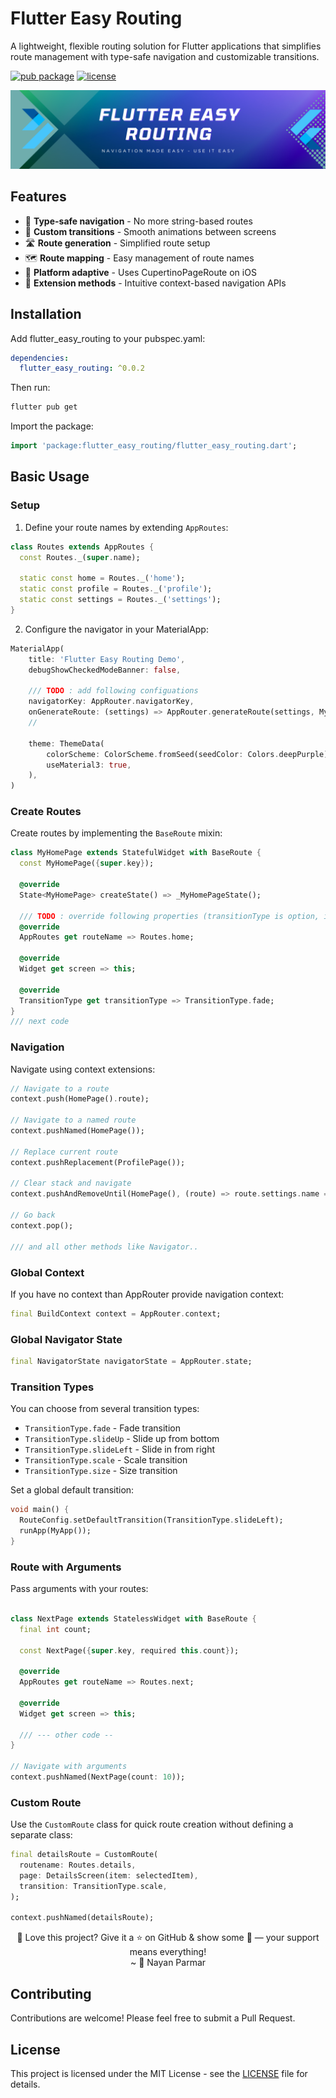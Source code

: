 # Flutter Easy Routing

A lightweight, flexible routing solution for Flutter applications that simplifies route management with type-safe navigation and customizable transitions.

[![pub package](https://img.shields.io/pub/v/flutter_easy_routing.svg)](https://pub.dev/packages/flutter_easy_routing)
[![license](https://img.shields.io/badge/license-MIT-blue.svg)](https://opensource.org/licenses/MIT)

![Flutter Easy Routing](flutter_easy_routing.png)

## Features

- 🧭 **Type-safe navigation** - No more string-based routes
- 🔄 **Custom transitions** - Smooth animations between screens
- 🛣️ **Route generation** - Simplified route setup
- 🗺️ **Route mapping** - Easy management of route names
- 📱 **Platform adaptive** - Uses CupertinoPageRoute on iOS
- 🧩 **Extension methods** - Intuitive context-based navigation APIs

## Installation

Add flutter_easy_routing to your pubspec.yaml:

```yaml
dependencies:
  flutter_easy_routing: ^0.0.2
```

Then run:

```bash
flutter pub get
```

Import the package:

```dart
import 'package:flutter_easy_routing/flutter_easy_routing.dart';
```

## Basic Usage

### Setup

1. Define your route names by extending `AppRoutes`:

```dart
class Routes extends AppRoutes {
  const Routes._(super.name);

  static const home = Routes._('home');
  static const profile = Routes._('profile');
  static const settings = Routes._('settings');
}
```

2. Configure the navigator in your MaterialApp:

```dart
MaterialApp(
    title: 'Flutter Easy Routing Demo',
    debugShowCheckedModeBanner: false,

    /// TODO : add following configuations
    navigatorKey: AppRouter.navigatorKey,
    onGenerateRoute: (settings) => AppRouter.generateRoute(settings, MyHomePage()),
    //

    theme: ThemeData(
        colorScheme: ColorScheme.fromSeed(seedColor: Colors.deepPurple),
        useMaterial3: true,
    ),
)
```

### Create Routes

Create routes by implementing the `BaseRoute` mixin:

```dart
class MyHomePage extends StatefulWidget with BaseRoute {
  const MyHomePage({super.key});

  @override
  State<MyHomePage> createState() => _MyHomePageState();

  /// TODO : override following properties (transitionType is option, if not given than takes default that set on material app)
  @override
  AppRoutes get routeName => Routes.home;

  @override
  Widget get screen => this;

  @override
  TransitionType get transitionType => TransitionType.fade;
}
/// next code
```

### Navigation

Navigate using context extensions:

```dart
// Navigate to a route
context.push(HomePage().route);

// Navigate to a named route
context.pushNamed(HomePage());

// Replace current route
context.pushReplacement(ProfilePage());

// Clear stack and navigate
context.pushAndRemoveUntil(HomePage(), (route) => route.settings.name == Routes.home.path);

// Go back
context.pop();

/// and all other methods like Navigator..
```

### Global Context

If you have no context than AppRouter provide navigation context:

```dart
final BuildContext context = AppRouter.context;
```

### Global Navigator State

```dart
final NavigatorState navigatorState = AppRouter.state;
```

### Transition Types

You can choose from several transition types:

- `TransitionType.fade` - Fade transition
- `TransitionType.slideUp` - Slide up from bottom
- `TransitionType.slideLeft` - Slide in from right
- `TransitionType.scale` - Scale transition
- `TransitionType.size` - Size transition

Set a global default transition:

```dart
void main() {
  RouteConfig.setDefaultTransition(TransitionType.slideLeft);
  runApp(MyApp());
}
```

### Route with Arguments

Pass arguments with your routes:

```dart

class NextPage extends StatelessWidget with BaseRoute {
  final int count;

  const NextPage({super.key, required this.count});

  @override
  AppRoutes get routeName => Routes.next;

  @override
  Widget get screen => this;

  /// --- other code --
}

// Navigate with arguments
context.pushNamed(NextPage(count: 10));
```

### Custom Route

Use the `CustomRoute` class for quick route creation without defining a separate class:

```dart
final detailsRoute = CustomRoute(
  routename: Routes.details,
  page: DetailsScreen(item: selectedItem),
  transition: TransitionType.scale,
);

context.pushNamed(detailsRoute);
```

<p align="center">
  🌟 Love this project? Give it a ⭐ on GitHub & show some 💖 — your support means everything!
  <br>
  ~ 👤 Nayan Parmar
</p>

## Contributing

Contributions are welcome! Please feel free to submit a Pull Request.

## License

This project is licensed under the MIT License - see the [LICENSE](LICENSE) file for details.

